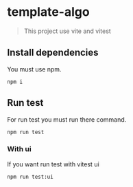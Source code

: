 # template-algo

> This project use vite and vitest

## Install dependencies

You must use npm.

```
npm i
```

## Run test

For run test you must run there command.

```
npm run test
```

### With ui

If you want run test with vitest ui

```
npm run test:ui
```
